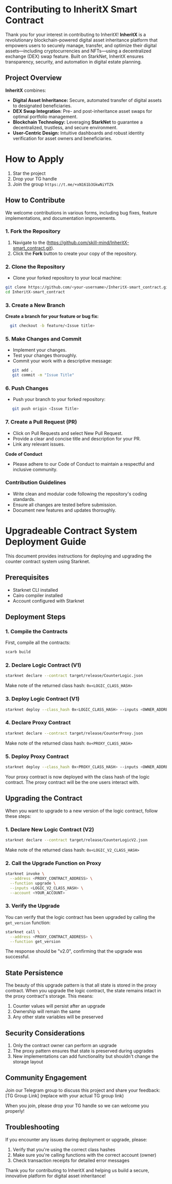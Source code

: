 

# Contributing to InheritX Smart Contract

Thank you for your interest in contributing to InheritX! **InheritX** is a revolutionary blockchain-powered digital asset inheritance platform that empowers users to securely manage, transfer, and optimize their digital assets—including cryptocurrencies and NFTs—using a decentralized exchange (DEX) swap feature. Built on StarkNet, InheritX ensures transparency, security, and automation in digital estate planning.

## Project Overview

**InheritX** combines:
- **Digital Asset Inheritance:** Secure, automated transfer of digital assets to designated beneficiaries.
- **DEX Swap Integration**: Pre- and post-inheritance asset swaps for optimal portfolio management.
- **Blockchain Technology:** Leveraging **StarkNet** to guarantee a decentralized, trustless, and secure environment.
- **User-Centric Design:** Intuitive dashboards and robust identity verification for asset owners and beneficiaries.

# How to Apply 
1. Star the project
2. Drop your TG handle
3. Join the group `https://t.me/+xN161b3GkwNiYTZk`


## How to Contribute

We welcome contributions in various forms, including bug fixes, feature implementations, and documentation improvements.

### 1. Fork the Repository
1. Navigate to the 
(https://github.com/skill-mind/InheritX-smart_contract.git).
2. Click the **Fork** button to create your copy of the repository.

### 2. Clone the Repository
- Clone your forked repository to your local machine:
```bash
git clone https://github.com/<your-username>/InheritX-smart_contract.git
cd InheritX-smart_contract
```


### 3. Create a New Branch

**Create a branch for your feature or bug fix:**
```bash
  git checkout -b feature/<Issue title>
```

### 5. Make Changes and Commit

- Implement your changes.
- Test your changes thoroughly.
- Commit your work with a descriptive message:

```bash
   git add .
   git commit -m "Issue Title"
```

### 6. Push Changes
 - Push your branch to your forked repository:

```bash
   git push origin <Issue Title>
```

### 7. Create a Pull Request (PR)

- Click on Pull Requests and select New Pull Request.
- Provide a clear and concise title and description for your PR.
- Link any relevant issues.

**Code of Conduct**

- Please adhere to our Code of Conduct to maintain a respectful and inclusive community.

### Contribution Guidelines
- Write clean and modular code following the repository's coding standards.
- Ensure all changes are tested before submission.
- Document new features and updates thoroughly.

# Upgradeable Contract System Deployment Guide

This document provides instructions for deploying and upgrading the counter contract system using Starknet.

## Prerequisites

- Starknet CLI installed
- Cairo compiler installed
- Account configured with Starknet

## Deployment Steps

### 1. Compile the Contracts

First, compile all the contracts:

```bash
scarb build
```

### 2. Declare Logic Contract (V1)

```bash
starknet declare --contract target/release/CounterLogic.json
```

Make note of the returned class hash: `0x<LOGIC_CLASS_HASH>`

### 3. Deploy Logic Contract (V1)

```bash
starknet deploy --class_hash 0x<LOGIC_CLASS_HASH> --inputs <OWNER_ADDRESS>
```

### 4. Declare Proxy Contract

```bash
starknet declare --contract target/release/CounterProxy.json
```

Make note of the returned class hash: `0x<PROXY_CLASS_HASH>`

### 5. Deploy Proxy Contract

```bash
starknet deploy --class_hash 0x<PROXY_CLASS_HASH> --inputs <OWNER_ADDRESS> <LOGIC_CLASS_HASH>
```

Your proxy contract is now deployed with the class hash of the logic contract. The proxy contract will be the one users interact with.

## Upgrading the Contract

When you want to upgrade to a new version of the logic contract, follow these steps:

### 1. Declare New Logic Contract (V2)

```bash
starknet declare --contract target/release/CounterLogicV2.json
```

Make note of the returned class hash: `0x<LOGIC_V2_CLASS_HASH>`

### 2. Call the Upgrade Function on Proxy

```bash
starknet invoke \
  --address <PROXY_CONTRACT_ADDRESS> \
  --function upgrade \
  --inputs <LOGIC_V2_CLASS_HASH> \
  --account <YOUR_ACCOUNT>
```

### 3. Verify the Upgrade

You can verify that the logic contract has been upgraded by calling the `get_version` function:

```bash
starknet call \
  --address <PROXY_CONTRACT_ADDRESS> \
  --function get_version
```

The response should be "v2.0", confirming that the upgrade was successful.

## State Persistence

The beauty of this upgrade pattern is that all state is stored in the proxy contract. When you upgrade the logic contract, the state remains intact in the proxy contract's storage. This means:

1. Counter values will persist after an upgrade
2. Ownership will remain the same
3. Any other state variables will be preserved

## Security Considerations

1. Only the contract owner can perform an upgrade
2. The proxy pattern ensures that state is preserved during upgrades
3. New implementations can add functionality but shouldn't change the storage layout

## Community Engagement

Join our Telegram group to discuss this project and share your feedback:
[TG Group Link] (replace with your actual TG group link)

When you join, please drop your TG handle so we can welcome you properly!

## Troubleshooting

If you encounter any issues during deployment or upgrade, please:

1. Verify that you're using the correct class hashes
2. Make sure you're calling functions with the correct account (owner)
3. Check transaction receipts for detailed error messages

Thank you for contributing to InheritX and helping us build a secure, innovative platform for digital asset inheritance!
